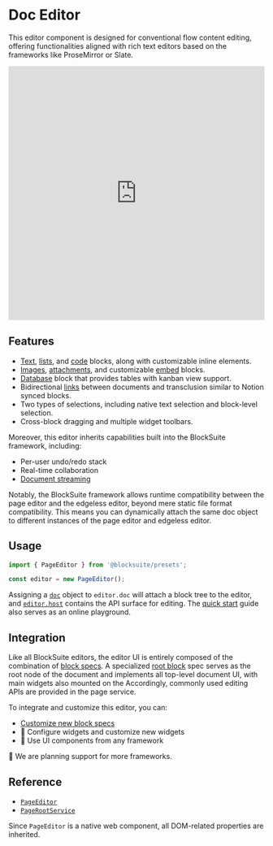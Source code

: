 # Doc Editor

This editor component is designed for conventional flow content editing, offering functionalities aligned with rich text editors based on the frameworks like ProseMirror or Slate.

<iframe src="https://try-blocksuite.vercel.app/?init" frameborder="no" width="100%" height="500"></iframe>

## Features

- [Text](../blocks/paragraph-block), [lists](../blocks/list-block), and [code](../blocks/code-block) blocks, along with customizable inline elements.
- [Images](../blocks/image-block), [attachments](../blocks/attachment-block), and customizable [embed](../blocks/embed-blocks) blocks.
- [Database](../blocks/database-block) block that provides tables with kanban view support.
- Bidirectional [links](../blocks/link-blocks) between documents and transclusion similar to Notion synced blocks.
- Two types of selections, including native text selection and block-level selection.
- Cross-block dragging and multiple widget toolbars.

Moreover, this editor inherits capabilities built into the BlockSuite framework, including:

- Per-user undo/redo stack
- Real-time collaboration
- [Document streaming](../../guide/data-synchronization#document-streaming)

Notably, the BlockSuite framework allows runtime compatibility between the page editor and the edgeless editor, beyond mere static file format compatibility. This means you can dynamically attach the same doc object to different instances of the page editor and edgeless editor.

## Usage

```ts
import { PageEditor } from '@blocksuite/presets';

const editor = new PageEditor();
```

Assigning a [`doc`](../../guide/working-with-block-tree#block-tree-basics) object to `editor.doc` will attach a block tree to the editor, and [`editor.host`](../../guide/working-with-block-tree#block-tree-in-editor) contains the API surface for editing. The [quick start](../../guide/quick-start) guide also serves as an online playground.

## Integration

Like all BlockSuite editors, the editor UI is entirely composed of the combination of [block specs](../../guide/block-spec). A specialized [root block](../blocks/root-block) spec serves as the root node of the document and implements all top-level document UI, with main widgets also mounted on the Accordingly, commonly used editing APIs are provided in the page service.

To integrate and customize this editor, you can:

- [Customize new block specs](../../guide/working-with-block-tree#defining-new-blocks)
- 🚧 Configure widgets and customize new widgets
- 🚧 Use UI components from any framework

🚧 We are planning support for more frameworks.

## Reference

- [`PageEditor`](/api/@blocksuite/presets/classes/PageEditor.html)
- [`PageRootService`](/api/@blocksuite/blocks/classes/PageRootService.html)

Since `PageEditor` is a native web component, all DOM-related properties are inherited.
